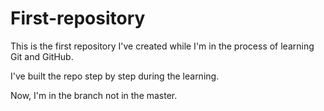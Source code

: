 # First-repository
This is the first repository I've created while I'm in the process of learning Git and GitHub.

I've built the repo step by step during the learning.

Now, I'm in the branch not in the master.
